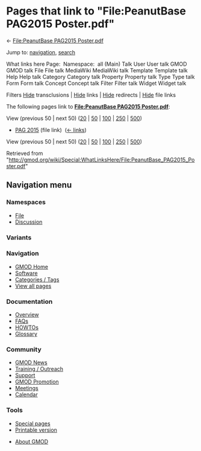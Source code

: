 <div id="mw-page-base" class="noprint">

</div>

<div id="mw-head-base" class="noprint">

</div>

<div id="content" class="mw-body" role="main">

<span id="top"></span>

<div id="mw-js-message" style="display:none;">

</div>



# <span dir="auto">Pages that link to "File:PeanutBase PAG2015 Poster.pdf"</span>

<div id="bodyContent">

<div id="contentSub">

← [File:PeanutBase PAG2015
Poster.pdf](/wiki/File:PeanutBase_PAG2015_Poster.pdf "File:PeanutBase PAG2015 Poster.pdf")

</div>

<div id="jump-to-nav" class="mw-jump">

Jump to: [navigation](#mw-navigation), [search](#p-search)

</div>

<div id="mw-content-text">

What links here Page:  Namespace:  all (Main) Talk User User talk GMOD
GMOD talk File File talk MediaWiki MediaWiki talk Template Template talk
Help Help talk Category Category talk Property Property talk Type Type
talk Form Form talk Concept Concept talk Filter Filter talk Widget
Widget talk

Filters
[Hide](/mediawiki/index.php?title=Special:WhatLinksHere/File:PeanutBase_PAG2015_Poster.pdf&hidetrans=1 "Special:WhatLinksHere/File:PeanutBase PAG2015 Poster.pdf")
transclusions \|
[Hide](/mediawiki/index.php?title=Special:WhatLinksHere/File:PeanutBase_PAG2015_Poster.pdf&hidelinks=1 "Special:WhatLinksHere/File:PeanutBase PAG2015 Poster.pdf")
links \|
[Hide](/mediawiki/index.php?title=Special:WhatLinksHere/File:PeanutBase_PAG2015_Poster.pdf&hideredirs=1 "Special:WhatLinksHere/File:PeanutBase PAG2015 Poster.pdf")
redirects \|
[Hide](/mediawiki/index.php?title=Special:WhatLinksHere/File:PeanutBase_PAG2015_Poster.pdf&hideimages=1 "Special:WhatLinksHere/File:PeanutBase PAG2015 Poster.pdf")
file links

The following pages link to **[File:PeanutBase PAG2015
Poster.pdf](/wiki/File:PeanutBase_PAG2015_Poster.pdf "File:PeanutBase PAG2015 Poster.pdf")**:

View (previous 50 \| next 50)
([20](/mediawiki/index.php?title=Special:WhatLinksHere/File:PeanutBase_PAG2015_Poster.pdf&limit=20 "Special:WhatLinksHere/File:PeanutBase PAG2015 Poster.pdf")
\|
[50](/mediawiki/index.php?title=Special:WhatLinksHere/File:PeanutBase_PAG2015_Poster.pdf&limit=50 "Special:WhatLinksHere/File:PeanutBase PAG2015 Poster.pdf")
\|
[100](/mediawiki/index.php?title=Special:WhatLinksHere/File:PeanutBase_PAG2015_Poster.pdf&limit=100 "Special:WhatLinksHere/File:PeanutBase PAG2015 Poster.pdf")
\|
[250](/mediawiki/index.php?title=Special:WhatLinksHere/File:PeanutBase_PAG2015_Poster.pdf&limit=250 "Special:WhatLinksHere/File:PeanutBase PAG2015 Poster.pdf")
\|
[500](/mediawiki/index.php?title=Special:WhatLinksHere/File:PeanutBase_PAG2015_Poster.pdf&limit=500 "Special:WhatLinksHere/File:PeanutBase PAG2015 Poster.pdf"))

- [PAG 2015](/wiki/PAG_2015 "PAG 2015") (file link) ‎
  <span class="mw-whatlinkshere-tools">([←
  links](/mediawiki/index.php?title=Special:WhatLinksHere&target=PAG+2015 "Special:WhatLinksHere"))</span>

View (previous 50 \| next 50)
([20](/mediawiki/index.php?title=Special:WhatLinksHere/File:PeanutBase_PAG2015_Poster.pdf&limit=20 "Special:WhatLinksHere/File:PeanutBase PAG2015 Poster.pdf")
\|
[50](/mediawiki/index.php?title=Special:WhatLinksHere/File:PeanutBase_PAG2015_Poster.pdf&limit=50 "Special:WhatLinksHere/File:PeanutBase PAG2015 Poster.pdf")
\|
[100](/mediawiki/index.php?title=Special:WhatLinksHere/File:PeanutBase_PAG2015_Poster.pdf&limit=100 "Special:WhatLinksHere/File:PeanutBase PAG2015 Poster.pdf")
\|
[250](/mediawiki/index.php?title=Special:WhatLinksHere/File:PeanutBase_PAG2015_Poster.pdf&limit=250 "Special:WhatLinksHere/File:PeanutBase PAG2015 Poster.pdf")
\|
[500](/mediawiki/index.php?title=Special:WhatLinksHere/File:PeanutBase_PAG2015_Poster.pdf&limit=500 "Special:WhatLinksHere/File:PeanutBase PAG2015 Poster.pdf"))

</div>

<div class="printfooter">

Retrieved from
"<http://gmod.org/wiki/Special:WhatLinksHere/File:PeanutBase_PAG2015_Poster.pdf>"

</div>

<div id="catlinks" class="catlinks catlinks-allhidden">

</div>

<div class="visualClear">

</div>

</div>

</div>

<div id="mw-navigation">

## Navigation menu

<div id="mw-head">



<div id="left-navigation">

<div id="p-namespaces" class="vectorTabs" role="navigation"
aria-labelledby="p-namespaces-label">

### Namespaces

- <span id="ca-nstab-image"><a href="/wiki/File:PeanutBase_PAG2015_Poster.pdf" accesskey="c"
  title="View the file page [c]">File</a></span>
- <span id="ca-talk"><a
  href="/mediawiki/index.php?title=File_talk:PeanutBase_PAG2015_Poster.pdf&amp;action=edit&amp;redlink=1"
  accesskey="t"
  title="Discussion about the content page [t]">Discussion</a></span>

</div>

<div id="p-variants" class="vectorMenu emptyPortlet" role="navigation"
aria-labelledby="p-variants-label">

### 

### Variants[](#)

<div class="menu">

</div>

</div>

</div>





</div>

</div>

</div>

<div id="mw-panel">

<div id="p-logo" role="banner">

<a href="/wiki/Main_Page"
style="background-image: url(http://gmod.org/images/GMOD-cogs.png);"
title="Visit the main page"></a>

</div>

<div id="p-Navigation" class="portal" role="navigation"
aria-labelledby="p-Navigation-label">

### Navigation

<div class="body">

- <span id="n-GMOD-Home">[GMOD Home](/wiki/Main_Page)</span>
- <span id="n-Software">[Software](/wiki/GMOD_Components)</span>
- <span id="n-Categories-.2F-Tags">[Categories /
  Tags](/wiki/Categories)</span>
- <span id="n-View-all-pages">[View all
  pages](/wiki/Special:AllPages)</span>

</div>

</div>

<div id="p-Documentation" class="portal" role="navigation"
aria-labelledby="p-Documentation-label">

### Documentation

<div class="body">

- <span id="n-Overview">[Overview](/wiki/Overview)</span>
- <span id="n-FAQs">[FAQs](/wiki/Category:FAQ)</span>
- <span id="n-HOWTOs">[HOWTOs](/wiki/Category:HOWTO)</span>
- <span id="n-Glossary">[Glossary](/wiki/Glossary)</span>

</div>

</div>

<div id="p-Community" class="portal" role="navigation"
aria-labelledby="p-Community-label">

### Community

<div class="body">

- <span id="n-GMOD-News">[GMOD News](/wiki/GMOD_News)</span>
- <span id="n-Training-.2F-Outreach">[Training /
  Outreach](/wiki/Training_and_Outreach)</span>
- <span id="n-Support">[Support](/wiki/Support)</span>
- <span id="n-GMOD-Promotion">[GMOD
  Promotion](/wiki/GMOD_Promotion)</span>
- <span id="n-Meetings">[Meetings](/wiki/Meetings)</span>
- <span id="n-Calendar">[Calendar](/wiki/Calendar)</span>

</div>

</div>

<div id="p-tb" class="portal" role="navigation"
aria-labelledby="p-tb-label">

### Tools

<div class="body">

- <span id="t-specialpages"><a href="/wiki/Special:SpecialPages" accesskey="q"
  title="A list of all special pages [q]">Special pages</a></span>
- <span id="t-print"><a
  href="/mediawiki/index.php?title=Special:WhatLinksHere/File:PeanutBase_PAG2015_Poster.pdf&amp;printable=yes"
  rel="alternate" accesskey="p"
  title="Printable version of this page [p]">Printable version</a></span>

</div>

</div>

</div>

</div>

<div id="footer" role="contentinfo">

- <span id="footer-places-about">[About
  GMOD](/wiki/GMOD:About "GMOD:About")</span>

<!-- -->






</div>
